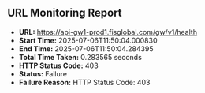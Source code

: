 ## URL Monitoring Report

- **URL:** https://api-gw1-prod1.fisglobal.com/gw/v1/health
- **Start Time:** 2025-07-06T11:50:04.000830
- **End Time:** 2025-07-06T11:50:04.284395
- **Total Time Taken:** 0.283565 seconds
- **HTTP Status Code:** 403
- **Status:** Failure
- **Failure Reason:** HTTP Status Code: 403
